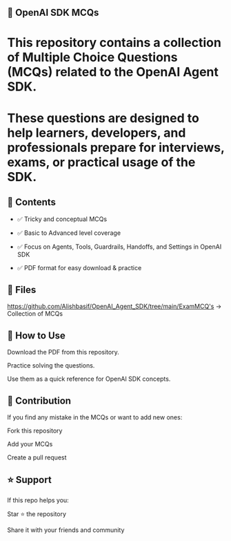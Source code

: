 ## 📘 OpenAI SDK MCQs

# This repository contains a collection of Multiple Choice Questions (MCQs) related to the OpenAI Agent SDK.
# These questions are designed to help learners, developers, and professionals prepare for interviews, exams, or practical usage of the SDK.

## 📂 Contents

- ✅ Tricky and conceptual MCQs

- ✅ Basic to Advanced level coverage

- ✅ Focus on Agents, Tools, Guardrails, Handoffs, and Settings in OpenAI SDK

- ✅ PDF format for easy download & practice

## 📑 Files

https://github.com/Alishbasif/OpenAI_Agent_SDK/tree/main/ExamMCQ's → Collection of MCQs

## 🚀 How to Use

Download the PDF from this repository.

Practice solving the questions.

Use them as a quick reference for OpenAI SDK concepts.

## 🙌 Contribution

If you find any mistake in the MCQs or want to add new ones:

Fork this repository

Add your MCQs

Create a pull request

## ⭐ Support

If this repo helps you:

Star ⭐ the repository

Share it with your friends and community
